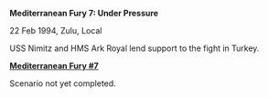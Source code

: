 **Mediterranean Fury 7: Under Pressure**

22 Feb 1994, Zulu, Local

USS Nimitz and HMS Ark Royal lend support to the fight in Turkey.

**<u>Mediterranean Fury \#7</u>**

Scenario not yet completed.
